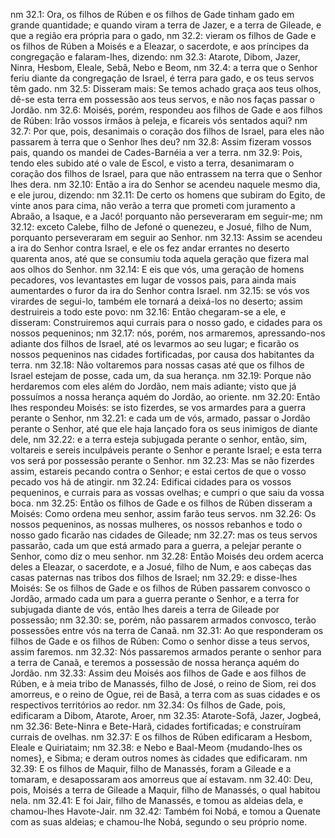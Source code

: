 nm 32.1: Ora, os filhos de Rúben e os filhos de Gade tinham gado em grande quantidade; e quando viram a terra de Jazer, e a terra de Gileade, e que a região era própria para o gado,
nm 32.2: vieram os filhos de Gade e os filhos de Rúben a Moisés e a Eleazar, o sacerdote, e aos príncipes da congregação e falaram-lhes, dizendo:
nm 32.3: Atarote, Dibom, Jazer, Ninra, Hesbom, Eleale, Sebã, Nebo e Beom,
nm 32.4: a terra que o Senhor feriu diante da congregação de Israel, é terra para gado, e os teus servos têm gado.
nm 32.5: Disseram mais: Se temos achado graça aos teus olhos, dê-se esta terra em possessão aos teus servos, e não nos faças passar o Jordão.
nm 32.6: Moisés, porém, respondeu aos filhos de Gade e aos filhos de Rúben: Irão vossos irmãos à peleja, e ficareis vós sentados aqui?
nm 32.7: Por que, pois, desanimais o coração dos filhos de Israel, para eles não passarem à terra que o Senhor lhes deu?
nm 32.8: Assim fizeram vossos pais, quando os mandei de Cades-Barnéia a ver a terra.
nm 32.9: Pois, tendo eles subido até o vale de Escol, e visto a terra, desanimaram o coração dos filhos de Israel, para que não entrassem na terra que o Senhor lhes dera.
nm 32.10: Então a ira do Senhor se acendeu naquele mesmo dia, e ele jurou, dizendo:
nm 32.11: De certo os homens que subiram do Egito, de vinte anos para cima, não verão a terra que prometi com juramento a Abraão, a Isaque, e a Jacó! porquanto não perseveraram em seguir-me;
nm 32.12: exceto Calebe, filho de Jefoné o quenezeu, e Josué, filho de Num, porquanto perseveraram em seguir ao Senhor.
nm 32.13: Assim se acendeu a ira do Senhor contra Israel, e ele os fez andar errantes no deserto quarenta anos, até que se consumiu toda aquela geração que fizera mal aos olhos do Senhor.
nm 32.14: E eis que vós, uma geração de homens pecadores, vos levantastes em lugar de vossos pais, para ainda mais aumentardes o furor da ira do Senhor contra Israel.
nm 32.15: se vós vos virardes de segui-lo, também ele tornará a deixá-los no deserto; assim destruireis a todo este povo:
nm 32.16: Então chegaram-se a ele, e disseram: Construiremos aqui currais para o nosso gado, e cidades para os nossos pequeninos;
nm 32.17: nós, porém, nos armaremos, apressando-nos adiante dos filhos de Israel, até os levarmos ao seu lugar; e ficarão os nossos pequeninos nas cidades fortificadas, por causa dos habitantes da terra.
nm 32.18: Não voltaremos para nossas casas até que os filhos de Israel estejam de posse, cada um, da sua herança.
nm 32.19: Porque não herdaremos com eles além do Jordão, nem mais adiante; visto que já possuímos a nossa herança aquém do Jordão, ao oriente.
nm 32.20: Então lhes respondeu Moisés: se isto fizerdes, se vos armardes para a guerra perante o Senhor,
nm 32.21: e cada um de vós, armado, passar o Jordão perante o Senhor, até que ele haja lançado fora os seus inimigos de diante dele,
nm 32.22: e a terra esteja subjugada perante o senhor, então, sim, voltareis e sereis inculpáveis perante o Senhor e perante Israel; e esta terra vos será por possessão perante o Senhor.
nm 32.23: Mas se não fizerdes assim, estareis pecando contra o Senhor; e estai certos de que o vosso pecado vos há de atingir.
nm 32.24: Edificai cidades para os vossos pequeninos, e currais para as vossas ovelhas; e cumpri o que saiu da vossa boca.
nm 32.25: Então os filhos de Gade e os filhos de Rúben disseram a Moisés: Como ordena meu senhor, assim farão teus servos.
nm 32.26: Os nossos pequeninos, as nossas mulheres, os nossos rebanhos e todo o nosso gado ficarão nas cidades de Gileade;
nm 32.27: mas os teus servos passarão, cada um que está armado para a guerra, a pelejar perante o Senhor, como diz o meu senhor.
nm 32.28: Então Moisés deu ordem acerca deles a Eleazar, o sacerdote, e a Josué, filho de Num, e aos cabeças das casas paternas nas tribos dos filhos de Israel;
nm 32.29: e disse-lhes Moisés: Se os filhos de Gade e os filhos de Rúben passarem convosco o Jordão, armado cada um para a guerra perante o Senhor, e a terra for subjugada diante de vós, então lhes dareis a terra de Gileade por possessão;
nm 32.30: se, porém, não passarem armados convosco, terão possessões entre vós na terra de Canaã.
nm 32.31: Ao que responderam os filhos de Gade e os filhos de Rúben: Como o senhor disse a teus servos, assim faremos.
nm 32.32: Nós passaremos armados perante o senhor para a terra de Canaã, e teremos a possessão de nossa herança aquém do Jordão.
nm 32.33: Assim deu Moisés aos filhos de Gade e aos filhos de Rúben, e à meia tribo de Manassés, filho de José, o reino de Siom, rei dos amorreus, e o reino de Ogue, rei de Basã, a terra com as suas cidades e os respectivos territórios ao redor.
nm 32.34: Os filhos de Gade, pois, edificaram a Dibom, Atarote, Aroer,
nm 32.35: Atarote-Sofã, Jazer, Jogbeá,
nm 32.36: Bete-Ninra e Bete-Harã, cidades fortificadas; e construíram currais de ovelhas.
nm 32.37: E os filhos de Rúben edificaram a Hesbom, Eleale e Quiriataim;
nm 32.38: e Nebo e Baal-Meom {mudando-lhes os nomes}, e Sibma; e deram outros nomes às cidades que edificaram.
nm 32.39: E os filhos de Maquir, filho de Manassés, foram a Gileade e a tomaram, e desapossaram aos amorreus que aí estavam.
nm 32.40: Deu, pois, Moisés a terra de Gileade a Maquir, filho de Manassés, o qual habitou nela.
nm 32.41: E foi Jair, filho de Manassés, e tomou as aldeias dela, e chamou-lhes Havote-Jair.
nm 32.42: Também foi Nobá, e tomou a Quenate com as suas aldeias; e chamou-lhe Nobá, segundo o seu próprio nome.
